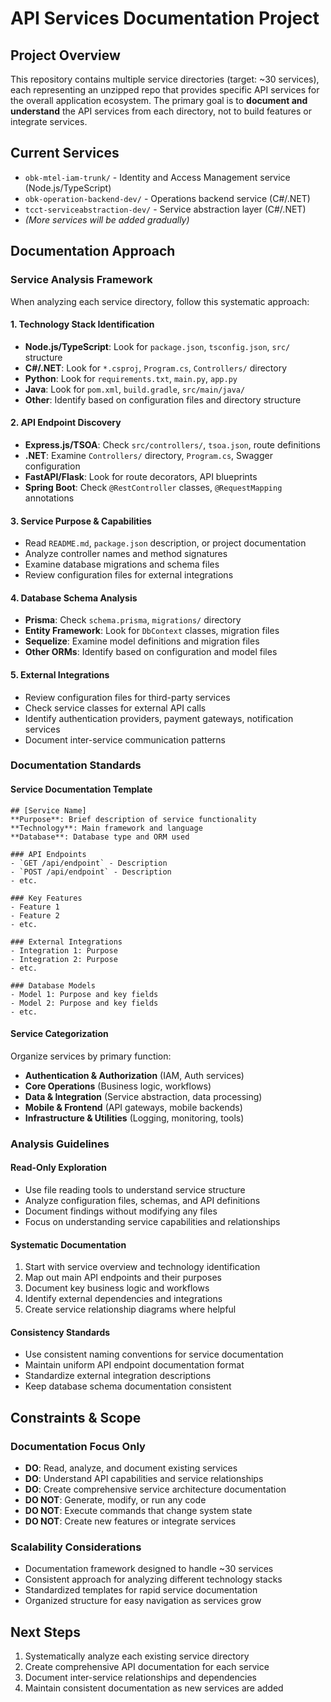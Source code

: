 # API Services Documentation Project

## Project Overview
This repository contains multiple service directories (target: ~30 services), each representing an unzipped repo that provides specific API services for the overall application ecosystem. The primary goal is to **document and understand** the API services from each directory, not to build features or integrate services.

## Current Services
- `obk-mtel-iam-trunk/` - Identity and Access Management service (Node.js/TypeScript)
- `obk-operation-backend-dev/` - Operations backend service (C#/.NET)
- `tcct-serviceabstraction-dev/` - Service abstraction layer (C#/.NET)
- *(More services will be added gradually)*

## Documentation Approach

### Service Analysis Framework
When analyzing each service directory, follow this systematic approach:

#### 1. Technology Stack Identification
- **Node.js/TypeScript**: Look for `package.json`, `tsconfig.json`, `src/` structure
- **C#/.NET**: Look for `*.csproj`, `Program.cs`, `Controllers/` directory
- **Python**: Look for `requirements.txt`, `main.py`, `app.py`
- **Java**: Look for `pom.xml`, `build.gradle`, `src/main/java/`
- **Other**: Identify based on configuration files and directory structure

#### 2. API Endpoint Discovery
- **Express.js/TSOA**: Check `src/controllers/`, `tsoa.json`, route definitions
- **.NET**: Examine `Controllers/` directory, `Program.cs`, Swagger configuration
- **FastAPI/Flask**: Look for route decorators, API blueprints
- **Spring Boot**: Check `@RestController` classes, `@RequestMapping` annotations

#### 3. Service Purpose & Capabilities
- Read `README.md`, `package.json` description, or project documentation
- Analyze controller names and method signatures
- Examine database migrations and schema files
- Review configuration files for external integrations

#### 4. Database Schema Analysis
- **Prisma**: Check `schema.prisma`, `migrations/` directory
- **Entity Framework**: Look for `DbContext` classes, migration files
- **Sequelize**: Examine model definitions and migration files
- **Other ORMs**: Identify based on configuration and model files

#### 5. External Integrations
- Review configuration files for third-party services
- Check service classes for external API calls
- Identify authentication providers, payment gateways, notification services
- Document inter-service communication patterns

### Documentation Standards

#### Service Documentation Template
```
## [Service Name]
**Purpose**: Brief description of service functionality
**Technology**: Main framework and language
**Database**: Database type and ORM used

### API Endpoints
- `GET /api/endpoint` - Description
- `POST /api/endpoint` - Description
- etc.

### Key Features
- Feature 1
- Feature 2
- etc.

### External Integrations
- Integration 1: Purpose
- Integration 2: Purpose
- etc.

### Database Models
- Model 1: Purpose and key fields
- Model 2: Purpose and key fields
- etc.
```

#### Service Categorization
Organize services by primary function:
- **Authentication & Authorization** (IAM, Auth services)
- **Core Operations** (Business logic, workflows)
- **Data & Integration** (Service abstraction, data processing)
- **Mobile & Frontend** (API gateways, mobile backends)
- **Infrastructure & Utilities** (Logging, monitoring, tools)

### Analysis Guidelines

#### Read-Only Exploration
- Use file reading tools to understand service structure
- Analyze configuration files, schemas, and API definitions
- Document findings without modifying any files
- Focus on understanding service capabilities and relationships

#### Systematic Documentation
1. Start with service overview and technology identification
2. Map out main API endpoints and their purposes
3. Document key business logic and workflows
4. Identify external dependencies and integrations
5. Create service relationship diagrams where helpful

#### Consistency Standards
- Use consistent naming conventions for service documentation
- Maintain uniform API endpoint documentation format
- Standardize external integration descriptions
- Keep database schema documentation consistent

## Constraints & Scope

### Documentation Focus Only
- **DO**: Read, analyze, and document existing services
- **DO**: Understand API capabilities and service relationships
- **DO**: Create comprehensive service architecture documentation
- **DO NOT**: Generate, modify, or run any code
- **DO NOT**: Execute commands that change system state
- **DO NOT**: Create new features or integrate services

### Scalability Considerations
- Documentation framework designed to handle ~30 services
- Consistent approach for analyzing different technology stacks
- Standardized templates for rapid service documentation
- Organized structure for easy navigation as services grow

## Next Steps
1. Systematically analyze each existing service directory
2. Create comprehensive API documentation for each service
3. Document inter-service relationships and dependencies
4. Maintain consistent documentation as new services are added